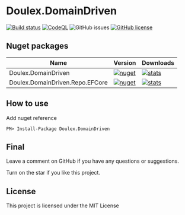 ﻿# Doulex.DomainDriven
[![Build status](https://ci.appveyor.com/api/projects/status/np7c7landwamcwf4?svg=true)](https://ci.appveyor.com/project/nepton/Doulex.DomainDriven)
[![CodeQL](https://github.com/nepton/Doulex.DomainDriven/actions/workflows/codeql.yml/badge.svg)](https://github.com/nepton/Doulex.DomainDriven/actions/workflows/codeql.yml)
![GitHub issues](https://img.shields.io/github/issues/nepton/Doulex.DomainDriven.svg)
[![GitHub license](https://img.shields.io/badge/license-MIT-blue.svg)](https://github.com/nepton/Doulex.DomainDriven/blob/master/LICENSE)

## Nuget packages

| Name                            | Version                                                                                                                                         | Downloads                                                                                                                                        |
|---------------------------------|-------------------------------------------------------------------------------------------------------------------------------------------------|--------------------------------------------------------------------------------------------------------------------------------------------------|
| Doulex.DomainDriven             | [![nuget](https://img.shields.io/nuget/v/Doulex.DomainDriven.svg)](https://www.nuget.org/packages/Doulex.DomainDriven/)                         | [![stats](https://img.shields.io/nuget/dt/Doulex.DomainDriven.svg)](https://www.nuget.org/packages/Doulex.DomainDriven/)                         |
| Doulex.DomainDriven.Repo.EFCore | [![nuget](https://img.shields.io/nuget/v/Doulex.DomainDriven.Repo.EFCore.svg)](https://www.nuget.org/packages/Doulex.DomainDriven.Repo.EFCore/) | [![stats](https://img.shields.io/nuget/dt/Doulex.DomainDriven.Repo.EFCore.svg)](https://www.nuget.org/packages/Doulex.DomainDriven.Repo.EFCore/) |

## How to use
Add nuget reference
```
PM> Install-Package Doulex.DomainDriven
```

## Final
Leave a comment on GitHub if you have any questions or suggestions.

Turn on the star if you like this project.

## License
This project is licensed under the MIT License
